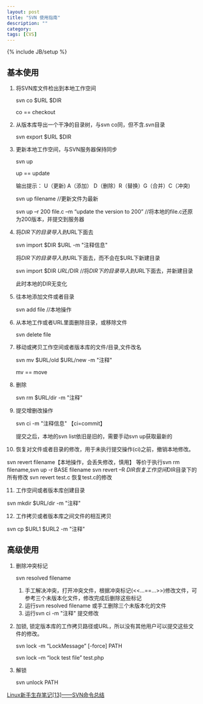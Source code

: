 ```yaml
---
layout: post
title: "SVN 使用指南"
description: ""
category: 
tags: [CVS]
---
```

{% include JB/setup %}

## 基本使用

1. 将SVN库文件检出到本地工作空间
   
   svn co $URL $DIR
   
   co == checkout

2. 从版本库导出一个干净的目录树，与svn co同，但不含.svn目录
	
   svn export $URL $DIR 

3. 更新本地工作空间，与SVN服务器保持同步

   svn up

   up == update

   输出提示： U（更新) A（添加） D（删除）R（替换）G（合并）C（冲突)
 
   svn up filename  //更新文件为最新

   svn up –r 200 file.c –m “update the version to 200” //将本地的file.c还原为200版本，并提交到服务器

4. 将$DIR下的目录导入到$URL下面去

   svn import $DIR $URL -m "注释信息"

   将$DIR下的目录导入到$URL下面去，而不会在$URL下新建目录

   svn import $DIR $URL/$DIR //将$DIR下的目录导入到$URL下面去，并新建目录

   此时本地的DIR无变化

5. 往本地添加文件或者目录

   svn add file //本地操作

6. 从本地工作或者URL里面删除目录，或移除文件
	
   svn delete file

7. 移动或拷贝工作空间或者版本库的文件/目录,文件改名

   svn mv $URL/old $URL/new -m "注释" 

   mv == move

8. 删除

   svn rm $URL/dir -m "注释"

9. 提交增删改操作

   svn ci -m "注释信息"   【ci=commit】

   提交之后，本地的svn list依旧是旧的，需要手动svn up获取最新的

10. 恢复对文件或者目录的修改，用于未执行提交操作(ci)之前，撤销本地修改。

   svn revert filename【本地操作，会丢失修改，慎用】
   等价于执行svn rm filename,svn up -r BASE filename
   svn revert –R $DIR  恢复工作空间$DIR目录下的所有修改
   svn revert test.c   恢复test.c的修改

11. 工作空间或者版本库创建目录 

   svn mkdir $URL/dir -m "注释"

12. 工作拷贝或者版本库之间文件的相互拷贝
   
   svn cp $URL1 $URL2 -m "注释"
	   

## 高级使用

1. 删除冲突标记

   svn resolved filename
 
   1. 手工解决冲突，打开冲突文件，根据冲突标记(<<...==...>>)修改文件，可参考三个未版本化文件，修改完成后删除这些标记
   2. 运行svn resolved filename 或手工删除三个未版本化的文件
   3. 运行svn ci -m "注释"  提交修改

2. 加锁, 锁定版本库的工作拷贝路径或URL，所以没有其他用户可以提交这些文件的修改。

   svn  lock  -m “LockMessage” [-force] PATH

   svn lock –m “lock test file” test.php

3. 解锁

   svn unlock PATH


[Linux新手生存笔记[13]——SVN命令总结](http://blog.csdn.net/wklken/article/details/6594956)

